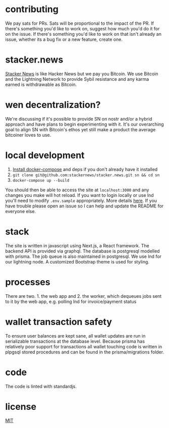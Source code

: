 # contributing
We pay sats for PRs. Sats will be proportional to the impact of the PR. If there's something you'd like to work on, suggest how much you'd do it for on the issue. If there's something you'd like to work on that isn't already an issue, whether its a bug fix or a new feature, create one.

# stacker.news
[Stacker News](https://stacker.news) is like Hacker News but we pay you Bitcoin. We use Bitcoin and the Lightning Network to provide Sybil resistance and any karma earned is withdrawable as Bitcoin.

# wen decentralization?
We're discussing if it's possible to provide SN on nostr and/or a hybrid approach and have plans to begin experimenting with it. It's our overarching goal to align SN with Bitcoin's ethos yet still make a product the average bitcoiner loves to use.

# local development
1. [Install docker-compose](https://docs.docker.com/compose/install/) and deps if you don't already have it installed
2. `git clone git@github.com:stackernews/stacker.news.git sn && cd sn`
3. `docker-compose up --build`

You should then be able to access the site at `localhost:3000` and any changes you make will hot reload. If you want to login locally or use lnd you'll need to modify `.env.sample` appropriately. More details [here](https://github.com/stackernews/stacker.news/tree/master/docs/local-auth.md). If you have trouble please open an issue so I can help and update the README for everyone else.

# stack
The site is written in javascript using Next.js, a React framework. The backend API is provided via graphql. The database is postgresql modelled with prisma. The job queue is also maintained in postgresql. We use lnd for our lightning node. A customized Bootstrap theme is used for styling.

# processes
There are two. 1. the web app and 2. the worker, which dequeues jobs sent to it by the web app, e.g. polling lnd for invoice/payment status

# wallet transaction safety
To ensure user balances are kept sane, all wallet updates are run in serializable transactions at the database level. Because prisma has relatively poor support for transactions all wallet touching code is written in plpgsql stored procedures and can be found in the prisma/migrations folder.

# code
The code is linted with standardjs.

# license
[MIT](https://choosealicense.com/licenses/mit/)
